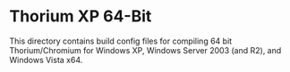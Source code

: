 # Thorium XP 64-Bit

This directory contains build config files for compiling 64 bit Thorium/Chromium for Windows XP, Windows Server 2003 (and R2), and Windows Vista x64.
